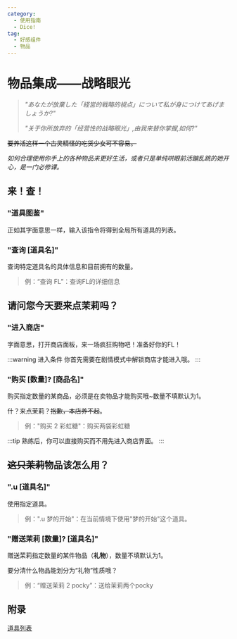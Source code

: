 ```yaml
---
category:
  - 使用指南
  - Dice!
tag:
  - 好感组件
  - 物品
---
```



# 物品集成——战略眼光

> *"あなたが放棄した「経営的戦略的視点」について私が身につけてあげましょうか?"*
> 
> *"关于你所放弃的「经营性的战略眼光」,由我来替你掌握,如何?"*

~~要养活这样一个古灵精怪的吃货少女可不容易。~~

*如何合理使用你手上的各种物品来更好生活，或者只是单纯哄眼前活蹦乱跳的她开心，是一门必修课。*

## 来！查！

### "道具图鉴"

正如其字面意思一样，输入该指令将得到全局所有道具的列表。

### "查询 [道具名]"

查询特定道具名的具体信息和目前拥有的数量。

> 例：“查询 FL”：查询FL的详细信息

## 请问您今天要来点茉莉吗？

### "进入商店"

字面意思，打开商店面板，来一场疯狂购物吧！准备好你的FL！

:::warning 进入条件
你首先需要在剧情模式中解锁商店才能进入哦。
:::

### "购买 [数量]? [商品名]"

购买指定数量的某商品，必须是在卖物品才能购买哦~数量不填默认为1。

什？来点茉莉？~~抱歉，本店养不起~~。

> 例："购买 2 彩虹糖"：购买两袋彩虹糖

:::tip 
熟练后，你可以直接购买而不用先进入商店界面。
:::

## ~~这只茉莉~~物品该怎么用？

### ".u [道具名]"

使用指定道具。

> 例：".u 梦的开始"：在当前情境下使用"梦的开始"这个道具。

### "赠送茉莉 [数量]? [道具名]"

赠送茉莉指定数量的某件物品（**礼物**），数量不填默认为1。

要分清什么物品能划分为“礼物”性质哦？

> 例：“赠送茉莉 2 pocky”：送给茉莉两个pocky

## 附录

[道具列表](../../../appendix/item)